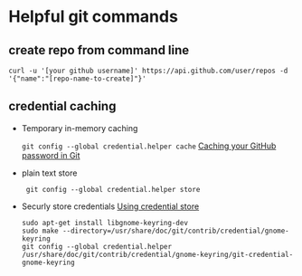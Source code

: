 # Helpful git commands

## create repo from command line

```curl -u '[your github username]' https://api.github.com/user/repos -d '{"name":"[repo-name-to-create]"}'```

## credential caching

* Temporary in-memory caching

  ```git config --global credential.helper cache```  [Caching your GitHub password in Git](https://help.github.com/articles/caching-your-github-password-in-git/#platform-linux)
  
* plain text store

  ``` git config --global credential.helper store```

* Securly store credentials [Using credential store](https://askubuntu.com/a/776335)

  ```text
  sudo apt-get install libgnome-keyring-dev
  sudo make --directory=/usr/share/doc/git/contrib/credential/gnome-keyring
  git config --global credential.helper /usr/share/doc/git/contrib/credential/gnome-keyring/git-credential-gnome-keyring
  ```
